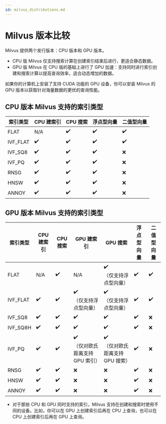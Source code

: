 ```yaml
---
id: milvus_distributions.md
---
```


# Milvus 版本比较

Milvus 提供两个发行版本：CPU 版本和 GPU 版本。

<ul>
<li>CPU 版 Milvus 仅支持搜索计算在创建索引结束后进行，更适合静态数据。</li>
<li>GPU 版 Milvus 在 CPU 版的基础上进行了 GPU 加速：支持同时进行索引创建和搜索计算以提高查询效率，适合动态增加的数据。</li>
</ul>

如果你的计算机上安装了支持 CUDA 功能的 GPU 设备，你可以安装 Milvus 的 GPU 版本以获取针对海量数据的更优的查询性能。


## CPU 版本 Milvus 支持的索引类型

<div class="table-wrapper" markdown="block">

| 索引类型    | CPU 建索引 | CPU 搜索 | 浮点型向量 | 二值型向量 |
| ---------- | ---------------- | ------------ | ------------- | ------------- |
| FLAT     | N/A                | ✔️            | ✔️             | ✔️         　   |
| IVF_FLAT | ✔️                | ✔️            | ✔️             | ✔️          　  |
| IVF_SQ8  | ✔️                | ✔️            | ✔️             | ❌             |
| IVF_PQ   | ✔️                | ✔️            | ✔️             | ❌             |
| RNSG     | ✔️                | ✔️            | ✔️             | ❌             |
| HNSW     | ✔️                | ✔️            | ✔️             | ❌             |
| ANNOY    | ✔️                | ✔️            | ✔️             | ❌             |

</div>

## GPU 版本 Milvus 支持的索引类型

<div class="table-wrapper" markdown="block">

| 索引类型    | CPU 建索引    | CPU 搜索 | GPU 建索引      | GPU 搜索       | 浮点型向量  | 二值型向量 |
| ---------- | ---------------- | ------------ | ------------------ | ----------------- | ------------- | ------------ |
| FLAT     | N/A                | ✔️            | N/A                  | ✔️<br>（仅支持浮点型向量） | ✔️             | ✔️            |
| IVF_FLAT | ✔️                | ✔️            | ✔️<br>（仅支持浮点型向量）  | ✔️<br>（仅支持浮点型向量） | ✔️             | ✔️            |
| IVF_SQ8  | ✔️                | ✔️            | ✔️                  | ✔️                 | ✔️             | ❌           |
| IVF_SQ8H | ✔️                | ✔️            | ✔️                  | ✔️                 | ✔️             | ❌           |
| IVF_PQ   | ✔️                | ✔️            | ✔️<br>（仅对欧氏距离支持 GPU 索引）                  | ✔️<br>（仅对欧氏距离支持 GPU 搜索）                 | ✔️             | ❌           |
| RNSG     | ✔️                | ✔️            | ❌                 | ❌                | ✔️             | ❌           |
| HNSW     | ✔️                | ✔️            | ❌                 | ❌                | ✔️             | ❌           |
| ANNOY    | ✔️                | ✔️            | ❌                 | ❌                | ✔️             | ❌           |

</div>

<div class="alert note">
<ul>
<li>对于那些 CPU 和 GPU 同时支持的索引，Milvus 支持在创建和搜索时使用不同的设备。比如，你可以在 GPU 上创建索引后再在 CPU 上查询，也可以在 CPU 上创建索引后再在 GPU 上查询。</li>
</ul>
</div>